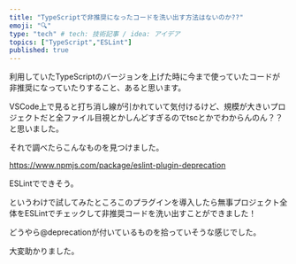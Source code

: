 ```yaml
---
title: "TypeScriptで非推奨になったコードを洗い出す方法はないのか??"
emoji: "🔍"
type: "tech" # tech: 技術記事 / idea: アイデア
topics: ["TypeScript","ESLint"]
published: true
---
```

利用していたTypeScriptのバージョンを上げた時に今まで使っていたコードが非推奨になっていたりすること、あると思います。

VSCode上で見ると打ち消し線が引かれていて気付けるけど、規模が大きいプロジェクトだと全ファイル目視とかしんどすぎるのでtscとかでわからんのん？？と思いました。

それで調べたらこんなものを見つけました。

https://www.npmjs.com/package/eslint-plugin-deprecation

ESLintでできそう。

というわけで試してみたところこのプラグインを導入したら無事プロジェクト全体をESLintでチェックして非推奨コードを洗い出すことができました！

どうやら@deprecationが付いているものを拾っていそうな感じでした。

大変助かりました。